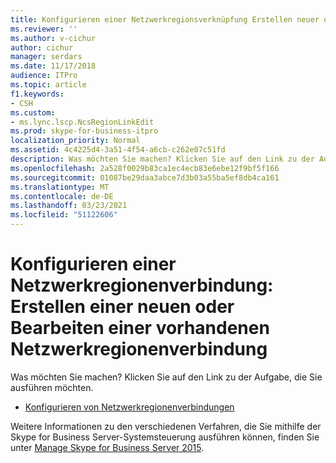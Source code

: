 ```yaml
---
title: Konfigurieren einer Netzwerkregionsverknüpfung Erstellen neuer oder Bearbeiten vorhandener Verbindungen
ms.reviewer: ''
ms.author: v-cichur
author: cichur
manager: serdars
ms.date: 11/17/2018
audience: ITPro
ms.topic: article
f1.keywords:
- CSH
ms.custom:
- ms.lync.lscp.NcsRegionLinkEdit
ms.prod: skype-for-business-itpro
localization_priority: Normal
ms.assetid: 4c4225d4-3a51-4f54-a6cb-c262e07c51fd
description: Was möchten Sie machen? Klicken Sie auf den Link zu der Aufgabe, die Sie ausführen möchten.
ms.openlocfilehash: 2a528f0029b83ca1ec4ecb83e6ebe12f9bf5f166
ms.sourcegitcommit: 01087be29daa3abce7d3b03a55ba5ef8db4ca161
ms.translationtype: MT
ms.contentlocale: de-DE
ms.lasthandoff: 03/23/2021
ms.locfileid: "51122606"
---
```

# <a name="configure-a-network-region-link-create-new-or-edit-existing"></a>Konfigurieren einer Netzwerkregionenverbindung: Erstellen einer neuen oder Bearbeiten einer vorhandenen Netzwerkregionenverbindung

Was möchten Sie machen? Klicken Sie auf den Link zu der Aufgabe, die Sie ausführen möchten.

- [Konfigurieren von Netzwerkregionenverbindungen](/previous-versions/office/lync-server-2013/lync-server-2013-configuring-network-region-links)

Weitere Informationen zu den verschiedenen Verfahren, die Sie mithilfe der Skype for Business Server-Systemsteuerung ausführen können, finden Sie unter [Manage Skype for Business Server 2015](../../manage/manage.md).